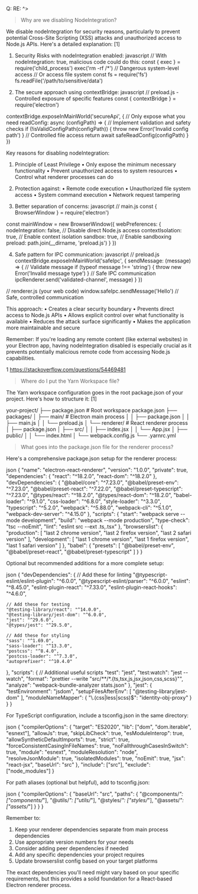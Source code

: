 Q: RE: ^>

> Why are we disabling NodeIntegration?

We disable nodeIntegration for security reasons, particularly to prevent 
potential Cross-Site Scripting (XSS) attacks and unauthorized access to Node.js 
APIs. Here's a detailed explanation: [1]

1. Security Risks with nodeIntegration enabled:
javascript
// With nodeIntegration: true, malicious code could do this:
const { exec } = require('child_process')
exec('rm -rf /*') // Dangerous system-level access
// Or access file system
const fs = require('fs')
fs.readFile('/path/to/sensitive/data')


2. The secure approach using contextBridge:
javascript
// preload.js - Controlled exposure of specific features
const { contextBridge } = require('electron')

contextBridge.exposeInMainWorld('secureApi', {
    // Only expose what you need
    readConfig: async (configPath) => {
        // Implement validation and safety checks
        if (!isValidConfigPath(configPath)) {
            throw new Error('Invalid config path')
        }
        // Controlled file access
        return await safeReadConfig(configPath)
    }
})


Key reasons for disabling nodeIntegration:

1. Principle of Least Privilege
• Only expose the minimum necessary functionality
• Prevent unauthorized access to system resources
• Control what renderer processes can do

2. Protection against:
• Remote code execution
• Unauthorized file system access
• System command execution
• Network request tampering

3. Better separation of concerns:
javascript
// main.js
const { BrowserWindow } = require('electron')

const mainWindow = new BrowserWindow({
    webPreferences: {
        nodeIntegration: false,        // Disable direct Node.js access
        contextIsolation: true,        // Enable context isolation
        sandbox: true,                 // Enable sandboxing
        preload: path.join(__dirname, 'preload.js')
    }
})


4. Safe pattern for IPC communication:
javascript
// preload.js
contextBridge.exposeInMainWorld('safeIpc', {
    sendMessage: (message) => {
        // Validate message
        if (typeof message !== 'string') {
            throw new Error('Invalid message type')
        }
        // Safe IPC communication
        ipcRenderer.send('validated-channel', message)
    }
})

// renderer.js (your web code)
window.safeIpc.sendMessage('Hello') // Safe, controlled communication


This approach:
• Creates a clear security boundary
• Prevents direct access to Node.js APIs
• Allows explicit control over what functionality is available
• Reduces the attack surface significantly
• Makes the application more maintainable and secure

Remember: If you're loading any remote content (like external websites) in your 
Electron app, having nodeIntegration disabled is especially crucial as it 
prevents potentially malicious remote code from accessing Node.js capabilities.

1 https://stackoverflow.com/questions/54469481

> Where do I put the Yarn Workspace file?

The Yarn workspace configuration goes in the root package.json of your project. 
Here's how to structure it: [1]

your-project/
├── package.json           # Root workspace package.json
├── packages/
│   ├── main/             # Electron main process
│   │   ├── package.json
│   │   ├── main.js
│   │   └── preload.js
│   └── renderer/         # React renderer process
│       ├── package.json
│       ├── src/
│       │   ├── index.jsx
│       │   └── App.jsx
│       ├── public/
│       │   └── index.html
│       └── webpack.config.js
└── .yarnrc.yml

> What goes into the package.json file for the renderer process?

Here's a comprehensive package.json setup for the renderer process:

json
{
  "name": "electron-react-renderer",
  "version": "1.0.0",
  "private": true,
  "dependencies": {
    "react": "^18.2.0",
    "react-dom": "^18.2.0"
  },
  "devDependencies": {
    "@babel/core": "^7.23.0",
    "@babel/preset-env": "^7.23.0",
    "@babel/preset-react": "^7.22.0",
    "@babel/preset-typescript": "^7.23.0",
    "@types/react": "^18.2.0",
    "@types/react-dom": "^18.2.0",
    "babel-loader": "^9.1.0",
    "css-loader": "^6.8.0",
    "style-loader": "^3.3.0",
    "typescript": "^5.2.0",
    "webpack": "^5.88.0",
    "webpack-cli": "^5.1.0",
    "webpack-dev-server": "^4.15.0"
  },
  "scripts": {
    "start": "webpack serve --mode development",
    "build": "webpack --mode production",
    "type-check": "tsc --noEmit",
    "lint": "eslint src --ext .ts,.tsx"
  },
  "browserslist": {
    "production": [
      "last 2 chrome version",
      "last 2 firefox version",
      "last 2 safari version"
    ],
    "development": [
      "last 1 chrome version",
      "last 1 firefox version",
      "last 1 safari version"
    ]
  },
  "babel": {
    "presets": [
      "@babel/preset-env",
      "@babel/preset-react",
      "@babel/preset-typescript"
    ]
  }
}


Optional but recommended additions for a more complete setup:

json
{
  "devDependencies": {
    // Add these for linting
    "@typescript-eslint/eslint-plugin": "^6.0.0",
    "@typescript-eslint/parser": "^6.0.0",
    "eslint": "^8.45.0",
    "eslint-plugin-react": "^7.33.0",
    "eslint-plugin-react-hooks": "^4.6.0",

    // Add these for testing
    "@testing-library/react": "^14.0.0",
    "@testing-library/jest-dom": "^6.0.0",
    "jest": "^29.6.0",
    "@types/jest": "^29.5.0",

    // Add these for styling
    "sass": "^1.69.0",
    "sass-loader": "^13.3.0",
    "postcss": "^8.4.0",
    "postcss-loader": "^7.3.0",
    "autoprefixer": "^10.4.0"
  },
  "scripts": {
    // Additional useful scripts
    "test": "jest",
    "test:watch": "jest --watch",
    "format": "prettier --write \"src/**/*.{ts,tsx,js,jsx,json,css,scss}\"",
    "analyze": "webpack-bundle-analyzer stats.json"
  },
  "jest": {
    "testEnvironment": "jsdom",
    "setupFilesAfterEnv": [
      "@testing-library/jest-dom"
    ],
    "moduleNameMapper": {
      "\\.(css|less|scss)$": "identity-obj-proxy"
    }
  }
}


For TypeScript configuration, include a tsconfig.json in the same directory:

json
{
  "compilerOptions": {
    "target": "ES2020",
    "lib": ["dom", "dom.iterable", "esnext"],
    "allowJs": true,
    "skipLibCheck": true,
    "esModuleInterop": true,
    "allowSyntheticDefaultImports": true,
    "strict": true,
    "forceConsistentCasingInFileNames": true,
    "noFallthroughCasesInSwitch": true,
    "module": "esnext",
    "moduleResolution": "node",
    "resolveJsonModule": true,
    "isolatedModules": true,
    "noEmit": true,
    "jsx": "react-jsx",
    "baseUrl": "src"
  },
  "include": ["src"],
  "exclude": ["node_modules"]
}


For path aliases (optional but helpful), add to tsconfig.json:

json
{
  "compilerOptions": {
    "baseUrl": "src",
    "paths": {
      "@components/*": ["components/*"],
      "@utils/*": ["utils/*"],
      "@styles/*": ["styles/*"],
      "@assets/*": ["assets/*"]
    }
  }
}


Remember to:

1. Keep your renderer dependencies separate from main process dependencies
2. Use appropriate version numbers for your needs
3. Consider adding peer dependencies if needed
4. Add any specific dependencies your project requires
5. Update browserslist config based on your target platforms

The exact dependencies you'll need might vary based on your specific 
requirements, but this provides a solid foundation for a React-based Electron 
renderer process.
